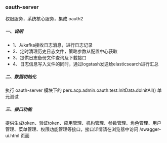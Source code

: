 ### oauth-server
权限服务，系统核心服务，集成 oauth2

##### 一、说明
- 1、从kafka接收日志消息，进行日志记录
- 2、定时清理历史日志文件，策略参数从配置中心获取
- 3、提供日志备份文件查询及下载接口
- 4、日志信息写入文件的同时，通过logstash发送给elasticsearch进行汇总

##### 二、数据初始化
执行 oauth-server 模块下的 pers.acp.admin.oauth.test.InitData.doInitAll() 单元测试

##### 三、接口功能
提供生成token、验证token、应用管理、机构管理、参数管理、角色管理、用户管理、菜单管理、权限功能管理等接口，接口详情请在浏览器中访问 /swagger-ui.html 页面